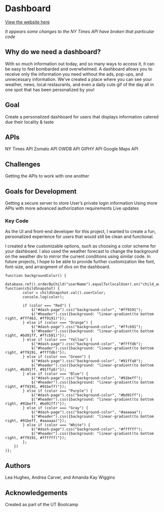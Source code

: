# Dashboard
[View the website here](https://amandakaywiggins.github.io/Dash/index.html)

*It appears some changes to the NY Times API have broken that particular code*

## Why do we need a dashboard?
With so much information out today, and so many ways to access it, it can be easy to feel bombarded and overwhelmed. A dashboard allows you to receive only the information you need without the ads, pop-ups, and unnecessary information. We’ve created a place where you can see your weather, news, local restaurants, and even a daily cute gif of the day all in one spot that has been personalized by you!

## Goal
Create a personalized dashboard for users that displays information catered due their locality & taste

## APIs
NY Times API
Zomato API
OWDB API
GIPHY API
Google Maps API

## Challenges
Getting the APIs to work with one another

## Goals for Development
Getting a secure server to store 
User’s private login information
Using more APIs with more advanced authorization requirements
Live updates

### Key Code
As the UI and front-end developer for this project, I wanted to create a fun, personalized experience for users that would still be clean and functional. 

I created a few customizable options, such as choosing a color scheme for your dashboard. I also used the weather forecast to change the background on the weather div to mirror the current conditions using similar code. In future projects, I hope to be able to provide further customization like font, font-size, and arrangment of divs on the dashboard.


````
function backgroundColor() {
    database.ref().orderByChild("userName").equalTo(localUser).on("child_added", function(childSnapshot) {
        color = childSnapshot.val().userColor;
        console.log(color);

        if (color === "Red") {
            $("#dash-page").css("background-color", "#ff9191");
            $("#header").css({background: "linear-gradient(to bottom right, #fff463, #ff9191)"});
        } else if (color === "Orange") {
            $("#dash-page").css("background-color", "#ffcb91"); 
            $("#header").css({background: "linear-gradient(to bottom right, #bd91ff, #ffcb91)"});            
        } else if (color === "Yellow") {
            $("#dash-page").css("background-color", "#ffffdb");
            $("#header").css({background: "linear-gradient(to bottom right, #ff9191, #ffffdb)"});            
        } else if (color === "Green") {
            $("#dash-page").css("background-color", "#91ffa8");
            $("#header").css({background: "linear-gradient(to bottom right, #bd91ff, #91ffa8)"});            
        } else if (color === "Blue") {
            $("#dash-page").css("background-color", "#91beff");        
            $("#header").css({background: "linear-gradient(to bottom right, #ff9191, #91beff)"});            
        } else if (color === "Purple") {
            $("#dash-page").css("background-color", "#bd91ff");        
            $("#header").css({background: "linear-gradient(to bottom right, #91beff, #bd91ff)"});            
        } else if (color === "Gray") {
            $("#dash-page").css("background-color", "#aaaaaa");        
            $("#header").css({background: "linear-gradient(to bottom right, #91beff, #aaaaaa)"});            
        } else if (color === "White") {
            $("#dash-page").css("background-color", "#ffffff");        
            $("#header").css({background: "linear-gradient(to bottom right, #ff9191, #ffffff)"});            
        };
    })
)};
````
## Authors
Lea Hughes, Andrea Carver, and Amanda Kay Wiggins

## Acknowledgements
Created as part of the UT Bootcamp 

